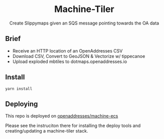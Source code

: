 <h1 align='center'>Machine-Tiler</h1>

<p align='center'>Create Slippymaps given an SQS message pointing towards the OA data</p>

## Brief

- Receive an HTTP location of an OpenAddresses CSV
- Download CSV, Convert to GeoJSON & Vectorize w/ tippecanoe
- Upload exploded mbtiles to dotmaps.openaddresses.io

## Install

```
yarn install
```

## Deploying

This repo is deployed on [openaddresses/machine-ecs](https://github.com/openaddresses/machine-ecs)

Please see the instruciton there for installing the deploy tools and creating/updating a machine-tiler stack.
